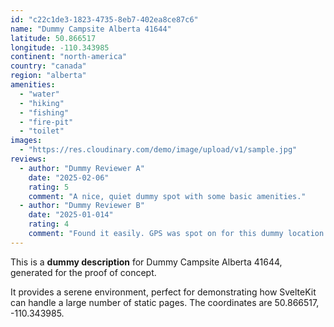 ```yaml
---
id: "c22c1de3-1823-4735-8eb7-402ea8ce87c6"
name: "Dummy Campsite Alberta 41644"
latitude: 50.866517
longitude: -110.343985
continent: "north-america"
country: "canada"
region: "alberta"
amenities:
  - "water"
  - "hiking"
  - "fishing"
  - "fire-pit"
  - "toilet"
images:
  - "https://res.cloudinary.com/demo/image/upload/v1/sample.jpg"
reviews:
  - author: "Dummy Reviewer A"
    date: "2025-02-06"
    rating: 5
    comment: "A nice, quiet dummy spot with some basic amenities."
  - author: "Dummy Reviewer B"
    date: "2025-01-014"
    rating: 4
    comment: "Found it easily. GPS was spot on for this dummy location."
---
```


This is a **dummy description** for Dummy Campsite Alberta 41644, generated for the proof of concept.

It provides a serene environment, perfect for demonstrating how SvelteKit can handle a large number of static pages. The coordinates are 50.866517, -110.343985.
